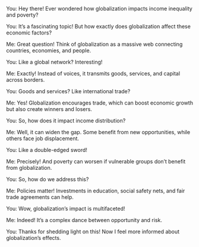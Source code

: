 You: Hey there! Ever wondered how globalization impacts income inequality and poverty?

You: It’s a fascinating topic! But how exactly does globalization affect these economic factors?

Me: Great question! Think of globalization as a massive web connecting countries, economies, and people.

You: Like a global network? Interesting!

Me: Exactly! Instead of voices, it transmits goods, services, and capital across borders.

You: Goods and services? Like international trade?

Me: Yes! Globalization encourages trade, which can boost economic growth but also create winners and losers.

You: So, how does it impact income distribution?

Me: Well, it can widen the gap. Some benefit from new opportunities, while others face job displacement.

You: Like a double-edged sword!

Me: Precisely! And poverty can worsen if vulnerable groups don’t benefit from globalization.

You: So, how do we address this?

Me: Policies matter! Investments in education, social safety nets, and fair trade agreements can help.

You: Wow, globalization’s impact is multifaceted!

Me: Indeed! It’s a complex dance between opportunity and risk.

You: Thanks for shedding light on this! Now I feel more informed about globalization’s effects.
